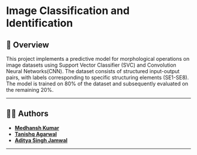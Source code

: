 # Image Classification and Identification



## 📖 Overview

This project implements a predictive model for morphological operations on image datasets using Support Vector Classifier (SVC) and Convolution Neural Networks(CNN). The dataset consists of structured input-output pairs, with labels corresponding to specific structuring elements (SE1-SE8). The model is trained on 80% of the dataset and subsequently evaluated on the remaining 20%.

---

## 🧑‍💻 Authors

- **[Medhansh Kumar](#)** 
- **[Tanishq Agarwal](#)**
- **[Aditya Singh Jamwal](#)**

---